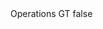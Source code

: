 <?xml version="1.0" encoding="UTF-8"?>
<CustomMetadata xmlns="http://soap.sforce.com/2006/04/metadata">
    <label>Operations GT</label>
    <protected>false</protected>
</CustomMetadata>
